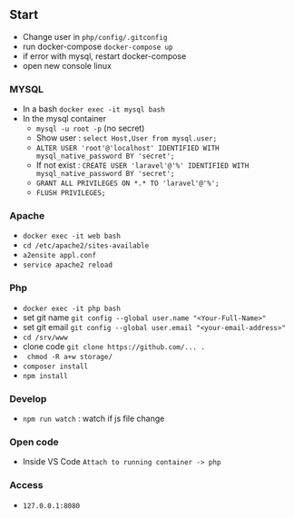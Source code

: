 ## Start
-  Change user in `php/config/.gitconfig`
-  run docker-compose `docker-compose up`
-  if error with mysql, restart docker-compose
-  open new console linux

### MYSQL
- In a bash `docker exec -it mysql bash`
- In the mysql container
  -  `mysql -u root -p` (no secret)
  -  Show user : `select Host,User from mysql.user;`
  -  `ALTER USER 'root'@'localhost' IDENTIFIED WITH mysql_native_password BY 'secret';`
  -  If not exist : `CREATE USER 'laravel'@'%' IDENTIFIED WITH mysql_native_password BY 'secret';`
  -  `GRANT ALL PRIVILEGES ON *.* TO 'laravel'@'%';`
  -  `FLUSH PRIVILEGES;`

### Apache
-  `docker exec -it web bash`
-  `cd /etc/apache2/sites-available`
-  `a2ensite appl.conf`
-  `service apache2 reload`

### Php
-  `docker exec -it php bash`
-  set git name `git config --global user.name "<Your-Full-Name>"`
-  set git email `git config --global user.email "<your-email-address>"`
-  `cd /srv/www`
-  clone code `git clone https://github.com/... .`
-  ` chmod -R a+w storage/`
-  `composer install`
-  `npm install`

### Develop
-  `npm run watch` : watch if js file change

### Open code
-  Inside VS Code `Attach to running container -> php`

### Access
  - `127.0.0.1:8080`